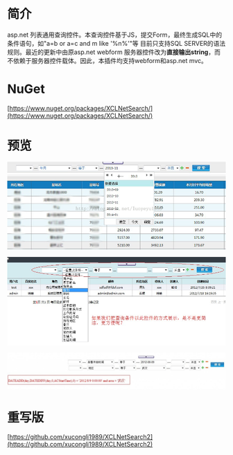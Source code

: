 # 简介
asp.net 列表通用查询控件。本查询控件基于JS，提交Form，最终生成SQL中的条件语句，如"a=b or a=c and m like '%n%'"等
目前只支持SQL SERVER的语法规则。最近的更新中由原asp.net webform 服务器控件改为**直接输出string**，而不依赖于服务器控件载体。因此，本插件均支持webform和asp.net mvc。

# NuGet
[https://www.nuget.org/packages/XCLNetSearch/](https://www.nuget.org/packages/XCLNetSearch/)

# 预览
![](https://raw.githubusercontent.com/xucongli1989/XCLNetSearch/master/Imgs/1.jpg)

![](https://raw.githubusercontent.com/xucongli1989/XCLNetSearch/master/Imgs/2.jpg)

![](https://raw.githubusercontent.com/xucongli1989/XCLNetSearch/master/Imgs/3.jpg)

# 重写版
[https://github.com/xucongli1989/XCLNetSearch2](https://github.com/xucongli1989/XCLNetSearch2)